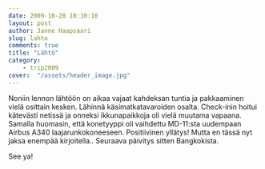 ```yaml
---
date: 2009-10-28 10:10:10
layout: post
author: Janne Haapsaari
slug: lahto
comments: true
title: "Lähtö"
category:
    - trip2009
cover:  "/assets/header_image.jpg"
---
```


Noniin lennon lähtöön on aikaa vajaat kahdeksan tuntia ja pakkaaminen vielä
osittain kesken. Lähinnä käsimatkatavaroiden osalta. Check-inin hoitui
kätevästi netissä ja onneksi ikkunapaikkoja oli vielä muutama vapaana. Samalla
huomasin, että konetyyppi oli vaihdettu MD-11:sta uudempaan Airbus A340
laajarunkokoneeseen. Positiivinen yllätys! Mutta en tässä nyt jaksa enempää
kirjoitella.. Seuraava päivitys sitten Bangkokista.

See ya!

